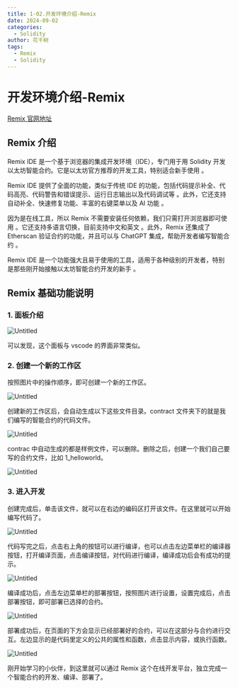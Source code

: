 ```yaml
---
title: 1-02.开发环境介绍-Remix
date: 2024-09-02
categories: 
  - Solidity
author: 花千树
tags: 
  - Remix
  - Solidity
---
```







# 开发环境介绍-Remix

[Remix 官网地址](https://remix.ethereum.org/)
<!-- more -->
## Remix 介绍

Remix IDE 是一个基于浏览器的集成开发环境（IDE），专门用于用 Solidity 开发以太坊智能合约。它是以太坊官方推荐的开发工具，特别适合新手使用 。

Remix IDE 提供了全面的功能，类似于传统 IDE 的功能，包括代码提示补全、代码高亮、代码警告和错误提示、运行日志输出以及代码调试等 。此外，它还支持自动补全、快速修复功能、丰富的右键菜单以及 AI 功能 。

因为是在线工具，所以 Remix 不需要安装任何依赖，我们只需打开浏览器即可使用 。它还支持多语言切换，目前支持中文和英文 。此外，Remix 还集成了 Etherscan 验证合约的功能，并且可以与 ChatGPT 集成，帮助开发者编写智能合约 。

Remix IDE 是一个功能强大且易于使用的工具，适用于各种级别的开发者，特别是那些刚开始接触以太坊智能合约开发的新手 。

## Remix 基础功能说明

### 1. 面板介绍

![Untitled](%E5%BC%80%E5%8F%91%E7%8E%AF%E5%A2%83%E4%BB%8B%E7%BB%8D-Remix%2030e4fbd7961d4ead9755b9ef90534efb/Untitled.png)

可以发现，这个面板与 vscode 的界面非常类似。

### 2. 创建一个新的工作区

按照图片中的操作顺序，即可创建一个新的工作区。

![Untitled](%E5%BC%80%E5%8F%91%E7%8E%AF%E5%A2%83%E4%BB%8B%E7%BB%8D-Remix%2030e4fbd7961d4ead9755b9ef90534efb/Untitled%201.png)

创建新的工作区后，会自动生成以下这些文件目录。contract 文件夹下的就是我们编写的智能合约的代码文件。

![Untitled](%E5%BC%80%E5%8F%91%E7%8E%AF%E5%A2%83%E4%BB%8B%E7%BB%8D-Remix%2030e4fbd7961d4ead9755b9ef90534efb/Untitled%202.png)

contrac 中自动生成的都是样例文件，可以删除。删除之后，创建一个我们自己要写的合约文件，比如 1_helloworld。

![Untitled](%E5%BC%80%E5%8F%91%E7%8E%AF%E5%A2%83%E4%BB%8B%E7%BB%8D-Remix%2030e4fbd7961d4ead9755b9ef90534efb/Untitled%203.png)

### 3. 进入开发

创建完成后，单击该文件，就可以在右边的编码区打开该文件。在这里就可以开始编写代码了。

![Untitled](%E5%BC%80%E5%8F%91%E7%8E%AF%E5%A2%83%E4%BB%8B%E7%BB%8D-Remix%2030e4fbd7961d4ead9755b9ef90534efb/Untitled%204.png)

代码写完之后，点击右上角的按钮可以进行编译，也可以点击左边菜单栏的编译器按钮，打开编译页面，点击编译按钮，对代码进行编译，编译成功后会有成功的提示。

![Untitled](%E5%BC%80%E5%8F%91%E7%8E%AF%E5%A2%83%E4%BB%8B%E7%BB%8D-Remix%2030e4fbd7961d4ead9755b9ef90534efb/Untitled%205.png)

编译成功后，点击左边菜单栏的部署按钮，按照图片进行设置，设置完成后，点击部署按钮，即可部署已选择的合约。

![Untitled](%E5%BC%80%E5%8F%91%E7%8E%AF%E5%A2%83%E4%BB%8B%E7%BB%8D-Remix%2030e4fbd7961d4ead9755b9ef90534efb/Untitled%206.png)

部署成功后，在页面的下方会显示已经部署好的合约，可以在这部分与合约进行交互。左边显示的是代码里定义的公共的属性和函数，点击显示内容，或执行函数。

![Untitled](%E5%BC%80%E5%8F%91%E7%8E%AF%E5%A2%83%E4%BB%8B%E7%BB%8D-Remix%2030e4fbd7961d4ead9755b9ef90534efb/Untitled%207.png)

刚开始学习的小伙伴，到这里就可以通过 Remix 这个在线开发平台，独立完成一个智能合约的开发、编译、部署了。